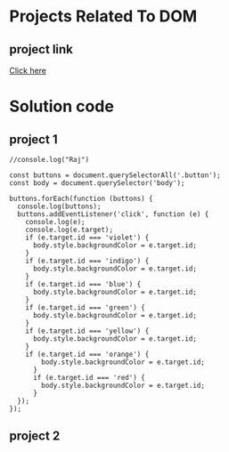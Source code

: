 # Projects Related To DOM

##  project link
[Click here](https://stackblitz.com/edit/dom-project-chaiaurcode?file=index.html)

# Solution code

## project 1

```
//console.log("Raj")

const buttons = document.querySelectorAll('.button');
const body = document.querySelector('body');

buttons.forEach(function (buttons) {
  console.log(buttons);
  buttons.addEventListener('click', function (e) {
    console.log(e);
    console.log(e.target);
    if (e.target.id === 'violet') {
      body.style.backgroundColor = e.target.id;
    }
    if (e.target.id === 'indigo') {
      body.style.backgroundColor = e.target.id;
    }
    if (e.target.id === 'blue') {
      body.style.backgroundColor = e.target.id;
    }
    if (e.target.id === 'green') {
      body.style.backgroundColor = e.target.id;
    }
    if (e.target.id === 'yellow') {
      body.style.backgroundColor = e.target.id;
    }
    if (e.target.id === 'orange') {
        body.style.backgroundColor = e.target.id;
      }
      if (e.target.id === 'red') {
        body.style.backgroundColor = e.target.id;
      }
  });
});

```

## project 2

```


```



